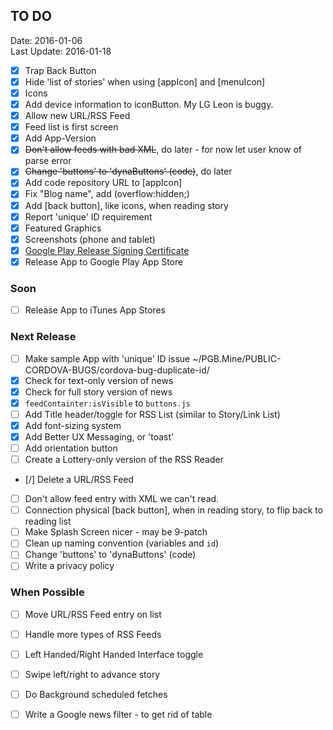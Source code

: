 ## TO DO ##
Date: 2016-01-06<br>
Last Update: 2016-01-18

- [X] Trap Back Button
- [X] Hide 'list of stories' when using [appIcon] and [menuIcon]
- [X] Icons
- [X] Add device information to iconButton. My LG Leon is buggy.
- [X] Allow new URL/RSS Feed
- [X] Feed list is first screen
- [X] Add App-Version
- [X] ~~Don't allow feeds with bad XML~~, do later - for now let user know of parse error
- [X] ~~Change 'buttons' to 'dynaButtons' (code)~~, do later
- [X] Add code repository URL to [appIcon]
- [X] Fix "Blog name", add (overflow:hidden;)
- [X] Add [back button], like icons, when reading story
- [X] Report 'unique' ID requirement
- [X] Featured Graphics
- [X] Screenshots (phone and tablet)
- [X] [Google Play Release Signing Certificate](http://developer.android.com/tools/publishing/app-signing.html#signing-manually)
- [X] Release App to Google Play App Store

### Soon ##

- [ ] Release App to iTunes App Stores

### Next Release ###

- [ ] Make sample App with 'unique' ID issue ~/PGB.Mine/PUBLIC-CORDOVA-BUGS/cordova-bug-duplicate-id/
- [X] Check for text-only version of news
- [X] Check for full story version of news
- [X] `feedContainter:isVisible` to `buttons.js`
- [ ] Add Title header/toggle for RSS List (similar to Story/Link List)
- [X] Add font-sizing system
- [X] Add Better UX Messaging, or 'toast'
- [ ] Add orientation button
- [ ] Create a Lottery-only version of the RSS Reader
- [/] Delete a URL/RSS Feed
- [ ] Don't allow feed entry with XML we can't read.
- [ ] Connection physical [back button], when in reading story, to flip back to reading list
- [ ] Make Splash Screen nicer - may be 9-patch
- [ ] Clean up naming convention (variables and `id`)
- [ ] Change 'buttons' to 'dynaButtons' (code)
- [ ] Write a privacy policy

### When Possible ###

- [ ] Move URL/RSS Feed entry on list
- [ ] Handle more types of RSS Feeds
- [ ] Left Handed/Right Handed Interface toggle
- [ ] Swipe left/right to advance story
- [ ] Do Background scheduled fetches
- [ ] Write a Google news filter - to get rid of table

